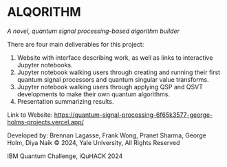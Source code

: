 # ALQORITHM
_A novel, quantum signal processing-based algorithm builder_


There are four main deliverables for this project:
1) Website with interface describing work, as well as links to interactive Jupyter notebooks.
2) Jupyter notebook walking users through creating and running their first quantum signal processors and quantum singular value transforms.
3) Jupyter notebook walking users through applying QSP and QSVT developments to make their own quantum algorithms.
4) Presentation summarizing results.

Link to Website: https://quantum-signal-processing-6f65k3577-george-holms-projects.vercel.app/

Developed by: Brennan Lagasse, Frank Wong, Pranet Sharma, George Holm, Diya Naik © 2024, Yale University, All Rights Reserved

IBM Quantum Challenge, iQuHACK 2024

